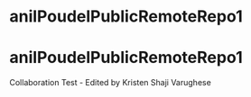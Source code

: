 # anilPoudelPublicRemoteRepo1

# anilPoudelPublicRemoteRepo1

Collaboration Test - Edited by Kristen Shaji Varughese
